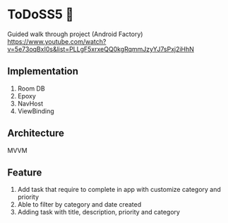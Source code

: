 # ToDoSS5 📓
Guided walk through project (Android Factory)
<br />https://www.youtube.com/watch?v=5e73oqBxI0s&list=PLLgF5xrxeQQ0kgRqmmJzyYJ7sPxj2iHhN

## Implementation
1. Room DB
2. Epoxy
3. NavHost
4. ViewBinding

## Architecture
MVVM

## Feature
1. Add task that require to complete in app with customize category and priority
2. Able to filter by category and date created
3. Adding task with title, description, priority and category
